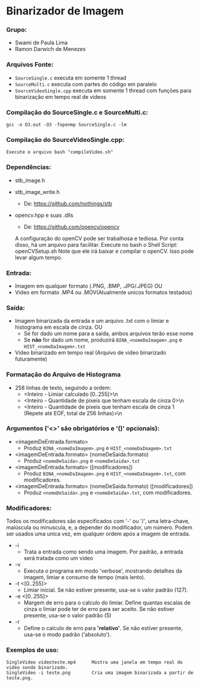 
# Binarizador de Imagem
### Grupo:
- Swami de Paula Lima
- Ramon Darwich de Menezes

### Arquivos Fonte:
- ```SourceSingle.c``` executa em somente 1 thread
- ```SourceMulti.c``` executa com partes do código em paralelo
- ```SourceVideoSingle.cpp``` executa em somente 1 thread com funções para binarização em tempo real de videos
	
### Compilação do SourceSingle.c e SourceMulti.c:
	gcc -o O3.out -O3 -fopenmp SourceSingle.c -lm
	
### Compilação do SourceVideoSingle.cpp:
	Execute o arquivo bash "compileVideo.sh"

### Dependências:
- stb_image.h
- stb_image_write.h
	- De: https://github.com/nothings/stb
- opencv.hpp e suas .dlls
	- De: https://github.com/opencv/opencv
	
	A configuração do openCV pode ser trabalhosa e tediosa. 
	Por conta disso, há um arquivo para facilitar. Execute no bash o Shell Script: openCVSetup.sh
	Note que ele irá baixar e compilar o openCV. Isso pode levar algum tempo.

### Entrada:
- Imagem em qualquer formato (.PNG, .BMP, .JPG/.JPEG) OU
- Video em formato .MP4 ou .MOV(Atualmente unicos formatos testados)

### Saída:
- Imagem binarizada da entrada e um arquivo .txt com o limiar e histograma em escala de cinza. OU
    - Se for dado um nome para a saída, ambos arquivos terão esse nome
    - Se **não** for dado um nome, produzirá ```BINA_<nomeDaImagem>.png``` e ```HIST_<nomeDaImagem>.txt```
- Video binarizado em tempo real (Arquivo de video binarizado futuramente)

### Formatação do Arquivo de Histograma
- 258 linhas de texto, seguindo a ordem:
    -  <Inteiro - Limiar calculado [0..255]>\n
    -  <Inteiro - Quantidade de pixeis que tenham escala de cinza 0>\n
    -  <Inteiro - Quantidade de pixeis que tenham escala de cinza 1 (Repete até EOF, total de 256 linhas)>\n

### Argumentos ('<>' são obrigatórios e '()' opcionais):
- <imagemDeEntrada.formato>
    - Produz ```BINA_<nomeDaImagem>.png``` e ```HIST_<nomeDaImagem>.txt```
- <imagemDeEntrada.formato> (nomeDeSaida.formato)
    - Produz ```<nomeDeSaida>.png``` e ```<nomeDeSaida>.txt```
- <imagemDeEntrada.formato> ([modificadores])
    - Produz ```BINA_<nomeDaImagem>.png``` e ```HIST_<nomeDaImagem>.txt```, com modificadores.
- <imagemDeEntrada.formato> (nomeDeSaida.formato) ([modificadores])
    - Produz ```<nomeDeSaida>.png``` e ```<nomeDeSaida>.txt```, com modificadores.

### Modificadores:
Todos os modificadores são especificados com '-' ou '/', uma letra-chave, maiúscula ou minuscula, e, a depender do modificador, um número. Podem ser usados uma unica vez, em qualquer ordem após a imagem de entrada.
- -i
	- Trata a entrada como sendo uma imagem. Por padrão, a entrada será tratada como um video
- -v
    - Executa o programa em modo 'verbose', mostrando detalhes da imagem, limiar e consumo de tempo (mais lento).
- -t <[0..255]>	
    - Limiar inicial. Se não estiver presente, usa-se o valor padrão (127).
- -e <[0..255]>	
    - Margem de erro para o calculo do limiar. Define quantas escalas de cinza o limiar pode ter de erro para ser aceito. Se não estiver presente, usa-se o valor padrão (5)
- -r
    - Define o calculo de erro para **'relativo'**. Se não estiver presente, usa-se o modo padrão ('absoluto').
    
    
### Exemplos de uso:

	SingleVideo videoteste.mp4		Mostra uma janela em tempo real do video sendo binarizado.
	SingleVideo -i teste.png		Cria uma imagem binarizada a partir de teste.png.
